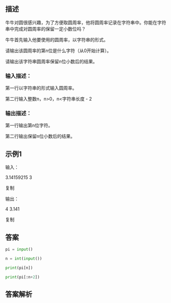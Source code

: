 ## 描述

牛牛对圆很感兴趣，为了方便取圆周率，他将圆周率记录在字符串中。你能在字符串中完成对圆周率的保留一定小数位吗？

牛牛首先输入他要使用的圆周率，以字符串的形式。

请输出该圆周率的第n位是什么字符（从0开始计算）。

请输出该字符串圆周率保留n位小数后的结果。

### 输入描述：

第一行以字符串的形式输入圆周率。

第二行输入整数n，n>0，n<字符串长度 - 2

### 输出描述：

第一行输出第n位字符。

第二行输出保留n位小数后的结果。

## 示例1

输入：

3.14159215
3

复制

输出：

4
3.141

复制

## 答案

```python 
pi = input()

n = int(input())

print(pi[n])

print(pi[:n+2])
```

## 答案解析